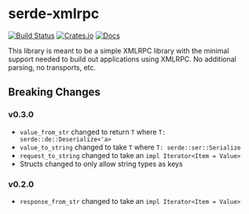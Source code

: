 # serde-xmlrpc

[![Build Status](https://github.com/belak/serde-xmlrpc/actions/workflows/rust.yml/badge.svg)](https://github.com/belak/serde-xmlrpc/actions/workflows/rust.yml)
[![Crates.io](https://img.shields.io/crates/v/serde_xmlrpc)](https://crates.io/crates/serde_xmlrpc)
[![Docs](https://img.shields.io/badge/docs-stable-blue)](https://docs.rs/serde_xmlrpc)

This library is meant to be a simple XMLRPC library with the minimal support
needed to build out applications using XMLRPC. No additional parsing, no
transports, etc.

## Breaking Changes

### v0.3.0

* `value_from_str` changed to return `T` where `T: serde::de::Deserialize<'a>`
* `value_to_string` changed to take `T` where `T: serde::ser::Serialize`
* `request_to_string` changed to take an `impl Iterator<Item = Value>`
* Structs changed to only allow string types as keys

### v0.2.0

* `response_from_str` changed to take an `impl Iterator<Item = Value>`
